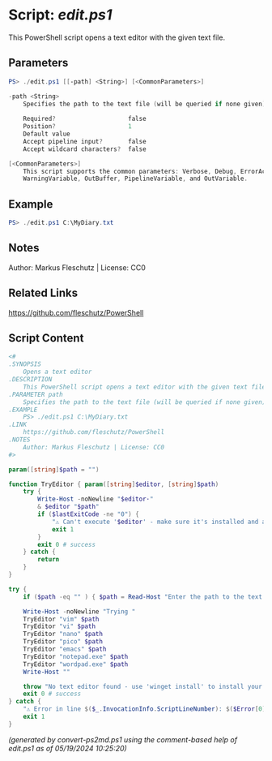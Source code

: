 Script: *edit.ps1*
========================

This PowerShell script opens a text editor with the given text file.

Parameters
----------
```powershell
PS> ./edit.ps1 [[-path] <String>] [<CommonParameters>]

-path <String>
    Specifies the path to the text file (will be queried if none given)
    
    Required?                    false
    Position?                    1
    Default value                
    Accept pipeline input?       false
    Accept wildcard characters?  false

[<CommonParameters>]
    This script supports the common parameters: Verbose, Debug, ErrorAction, ErrorVariable, WarningAction, 
    WarningVariable, OutBuffer, PipelineVariable, and OutVariable.
```

Example
-------
```powershell
PS> ./edit.ps1 C:\MyDiary.txt

```

Notes
-----
Author: Markus Fleschutz | License: CC0

Related Links
-------------
https://github.com/fleschutz/PowerShell

Script Content
--------------
```powershell
<#
.SYNOPSIS
	Opens a text editor
.DESCRIPTION
	This PowerShell script opens a text editor with the given text file.
.PARAMETER path
	Specifies the path to the text file (will be queried if none given)
.EXAMPLE
	PS> ./edit.ps1 C:\MyDiary.txt
.LINK
	https://github.com/fleschutz/PowerShell
.NOTES
	Author: Markus Fleschutz | License: CC0
#>

param([string]$path = "")

function TryEditor { param([string]$editor, [string]$path)
	try {
		Write-Host -noNewline "$editor·"
		& $editor "$path"
		if ($lastExitCode -ne "0") {
			"⚠️ Can't execute '$editor' - make sure it's installed and available"
			exit 1
		}
		exit 0 # success
	} catch {
		return
	}
}

try {
	if ($path -eq "" ) { $path = Read-Host "Enter the path to the text file" }

	Write-Host -noNewline "Trying "
	TryEditor "vim" $path
	TryEditor "vi" $path
	TryEditor "nano" $path
	TryEditor "pico" $path
	TryEditor "emacs" $path
	TryEditor "notepad.exe" $path
	TryEditor "wordpad.exe" $path
	Write-Host ""

	throw "No text editor found - use 'winget install' to install your favorite text editor."
	exit 0 # success
} catch {
	"⚠️ Error in line $($_.InvocationInfo.ScriptLineNumber): $($Error[0])"
	exit 1
}
```

*(generated by convert-ps2md.ps1 using the comment-based help of edit.ps1 as of 05/19/2024 10:25:20)*

